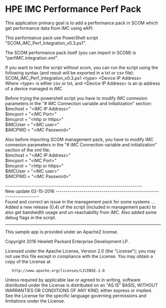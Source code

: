 # HPE IMC Performance Perf Pack


This application primary goal is to add a performance pack in SCOM which get performance data from iMC using eAPI.

This performance pack use PowerShell script "SCOM_iMC_Perf_Integration_v0.3.ps1".

The SCOM performance pack itself (you can import in SCOM) is "perfiMC.integration.xml".

If you want to test the script without scom, you can run the script using the following syntax (and result will be exported in a txt or csv file):<BR>
<tab>SCOM_iMC_Perf_Integration_v0.3.ps1 &lt;type&gt; &lt;Device IP Address&gt;<br>
<tab><tab>Where &lt;type&gt; is either csv or txt, and &lt;Device IP Address&gt; is an ip address of a device managed in iMC

Before trying the powershell script you have to modify iMC connexion parameters in the "# iMC Connection variable and initialization" section:<BR>
$imchost = "&lt;iMC IP Address&gt;"<BR>
$imcport = "&lt;iMC Port&gt;"<BR>
$imcprot = "&lt;http or https&gt;"<BR>
$iMCUser = "&lt;iMC user&gt;"<BR>
$iMCPWD = "&lt;iMC Password&gt;"

Also before importing SCOM management pack, you have to modify iMC connexion parameters in the "# iMC Connection variable and initialization" section of the xml file:<BR>
$imchost = "&lt;iMC IP Address&gt;"<BR>
$imcport = "&lt;iMC Port&gt;"<BR>
$imcprot = "&lt;http or https&gt;"<BR>
$iMCUser = "&lt;iMC user&gt;"<BR>
$iMCPWD = "&lt;iMC Password&gt;"<BR>

---------------------------------------------------------------------<BR>
New update 02-15-2016
---------------------------------------------------------------------<BR>
Found and correct an issue in the management pack for some systems ...
Added a new release (0.4) of the script (included in management pack) to also get bandwidth usage and un-reachability from iMC.
Also added some debug flags in the script.

----------------------------------------------------------------------

This sample app is provided under an Apache2 license. 

 Copyright 2016 Hewlett Packard Enterprise Development LP.

   Licensed under the Apache License, Version 2.0 (the "License");
   you may not use this file except in compliance with the License.
   You may obtain a copy of the License at

       http://www.apache.org/licenses/LICENSE-2.0

   Unless required by applicable law or agreed to in writing, software
   distributed under the License is distributed on an "AS IS" BASIS,
   WITHOUT WARRANTIES OR CONDITIONS OF ANY KIND, either express or implied.
   See the License for the specific language governing permissions and
   limitations under the License.